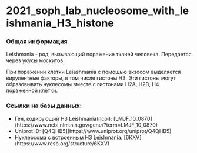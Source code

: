# 2021_soph_lab_nucleosome_with_leishmania_H3_histone
### Общая информация
<p> Leishmania - род, вызывающий поражение тканей человека. Передается через укусы москитов.<br>
<p> При поражении клетки Leiashmania с помощью экзосом выделяется вирулентные факторы, в том числе гистоны H3. Эти гистоны могут образовывать нуклесомы вместе с гистонами H2A, H2B, H4 пораженной клетки.<br>

### Ссылки на базы данных:
  <ul>
    <li> Ген, кодирующий H3 Leishmania(ncbi): [LMJF_10_0870](https://www.ncbi.nlm.nih.gov/gene/?term=LMJF_10_0870)</li>
    <li> Uniprot ID: [Q4QHB5](https://www.uniprot.org/uniprot/Q4QHB5)</li>
    <li> Нуклеосома с встроенным H3 Leishmania: [6KXV](https://www.rcsb.org/structure/6KXV)</li>
